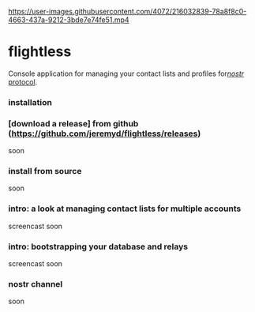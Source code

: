 

https://user-images.githubusercontent.com/4072/216032839-78a8f8c0-4663-437a-9212-3bde7e74fe51.mp4

flightless
====

Console application for managing your contact lists and profiles for[*nostr* protocol](https://github.com/nostr-protocol).

### installation

### [download a release] from github (https://github.com/jeremyd/flightless/releases)
soon

### install from source
soon

### intro: a look at managing contact lists for multiple accounts
screencast soon

### intro: bootstrapping your database and relays
screencast soon

### nostr channel
soon
